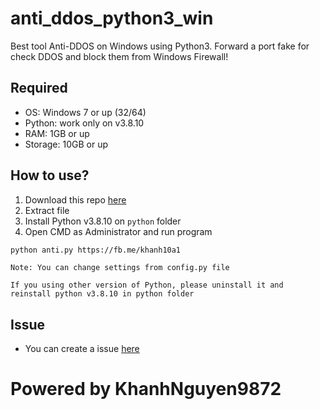 # anti_ddos_python3_win
Best tool Anti-DDOS on Windows using Python3. Forward a port fake for check DDOS and block them from Windows Firewall!

## Required
- OS: Windows 7 or up (32/64)
- Python: work only on v3.8.10
- RAM: 1GB or up
- Storage: 10GB or up

## How to use?
1. Download this repo [here](https://github.com/KhanhNguyen9872/anti_ddos_python3_win/archive/refs/heads/main.zip)
2. Extract file
3. Install Python v3.8.10 on `python` folder
4. Open CMD as Administrator and run program
```bash
python anti.py https://fb.me/khanh10a1
```
`Note: You can change settings from config.py file`

`If you using other version of Python, please uninstall it and reinstall python v3.8.10 in python folder`

## Issue
- You can create a issue [here](https://github.com/KhanhNguyen9872/anti_ddos_python3_win/issues)

# Powered by KhanhNguyen9872
